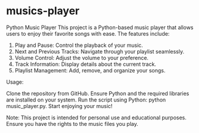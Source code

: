 # musics-player
Python Music Player This project is a Python-based music player that allows users to enjoy their favorite songs with ease. 
The features include:

1. Play and Pause: Control the playback of your music.
2. Next and Previous Tracks: Navigate through your playlist seamlessly.
3. Volume Control: Adjust the volume to your preference.
4. Track Information: Display details about the current track.
5. Playlist Management: Add, remove, and organize your songs.

Usage:

Clone the repository from GitHub.
Ensure Python and the required libraries are installed on your system.
Run the script using Python: python music_player.py.
Start enjoying your music!


Note: This project is intended for personal use and educational purposes. Ensure you have the rights to the music files you play.
